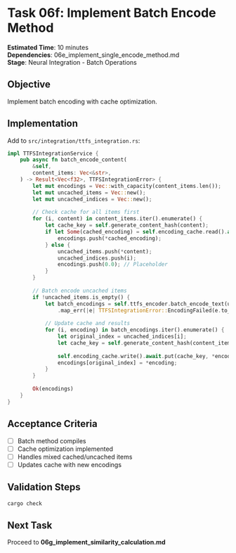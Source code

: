 # Task 06f: Implement Batch Encode Method

**Estimated Time**: 10 minutes  
**Dependencies**: 06e_implement_single_encode_method.md  
**Stage**: Neural Integration - Batch Operations

## Objective
Implement batch encoding with cache optimization.

## Implementation

Add to `src/integration/ttfs_integration.rs`:
```rust
impl TTFSIntegrationService {
    pub async fn batch_encode_content(
        &self,
        content_items: Vec<&str>,
    ) -> Result<Vec<f32>, TTFSIntegrationError> {
        let mut encodings = Vec::with_capacity(content_items.len());
        let mut uncached_items = Vec::new();
        let mut uncached_indices = Vec::new();
        
        // Check cache for all items first
        for (i, content) in content_items.iter().enumerate() {
            let cache_key = self.generate_content_hash(content);
            if let Some(cached_encoding) = self.encoding_cache.read().await.get(&cache_key) {
                encodings.push(*cached_encoding);
            } else {
                uncached_items.push(*content);
                uncached_indices.push(i);
                encodings.push(0.0); // Placeholder
            }
        }
        
        // Batch encode uncached items
        if !uncached_items.is_empty() {
            let batch_encodings = self.ttfs_encoder.batch_encode_text(uncached_items).await
                .map_err(|e| TTFSIntegrationError::EncodingFailed(e.to_string()))?;
            
            // Update cache and results
            for (i, encoding) in batch_encodings.iter().enumerate() {
                let original_index = uncached_indices[i];
                let cache_key = self.generate_content_hash(content_items[original_index]);
                
                self.encoding_cache.write().await.put(cache_key, *encoding);
                encodings[original_index] = *encoding;
            }
        }
        
        Ok(encodings)
    }
}
```

## Acceptance Criteria
- [ ] Batch method compiles
- [ ] Cache optimization implemented
- [ ] Handles mixed cached/uncached items
- [ ] Updates cache with new encodings

## Validation Steps
```bash
cargo check
```

## Next Task
Proceed to **06g_implement_similarity_calculation.md**